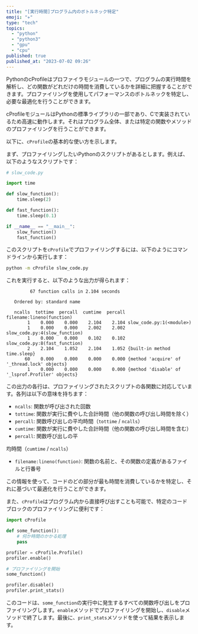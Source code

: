 ```yaml
---
title: "[実行時間]プログラム内のボトルネック特定"
emoji: "✈️"
type: "tech"
topics:
  - "python"
  - "python3"
  - "gpu"
  - "cpu"
published: true
published_at: "2023-07-02 09:26"
---
```


PythonのcProfileはプロファイラモジュールの一つで、プログラムの実行時間を解析し、どの関数がどれだけの時間を消費しているかを詳細に把握することができます。プロファイリングを使用してパフォーマンスのボトルネックを特定し、必要な最適化を行うことができます。

cProfileモジュールはPythonの標準ライブラリの一部であり、Cで実装されているため高速に動作します。それはプログラム全体、または特定の関数やメソッドのプロファイリングを行うことができます。

以下に、`cProfile`の基本的な使い方を示します。

まず、プロファイリングしたいPythonのスクリプトがあるとします。例えば、以下のようなスクリプトです：

```python
# slow_code.py

import time

def slow_function():
    time.sleep(2)

def fast_function():
    time.sleep(0.1)

if __name__ == "__main__":
    slow_function()
    fast_function()
```

このスクリプトを`cProfile`でプロファイリングするには、以下のようにコマンドラインから実行します：

```bash
python -m cProfile slow_code.py
```

これを実行すると、以下のような出力が得られます：

```
         67 function calls in 2.104 seconds

   Ordered by: standard name

   ncalls  tottime  percall  cumtime  percall filename:lineno(function)
        1    0.000    0.000    2.104    2.104 slow_code.py:1(<module>)
        1    0.000    0.000    2.002    2.002 slow_code.py:4(slow_function)
        1    0.000    0.000    0.102    0.102 slow_code.py:8(fast_function)
        2    2.104    1.052    2.104    1.052 {built-in method time.sleep}
       60    0.000    0.000    0.000    0.000 {method 'acquire' of '_thread.lock' objects}
        1    0.000    0.000    0.000    0.000 {method 'disable' of '_lsprof.Profiler' objects}
```

この出力の各行は、プロファイリングされたスクリプトの各関数に対応しています。各列は以下の意味を持ちます：

- `ncalls`: 関数が呼び出された回数
- `tottime`: 関数が実行に費やした合計時間（他の関数の呼び出し時間を除く）
- `percall`: 関数呼び出しの平均時間（`tottime` / `ncalls`）
- `cumtime`: 関数が実行に費やした合計時間（他の関数の呼び出し時間を含む）
- `percall`: 関数呼び出しの平

均時間（`cumtime` / `ncalls`）
- `filename:lineno(function)`: 関数の名前と、その関数の定義があるファイルと行番号

この情報を使って、コードのどの部分が最も時間を消費しているかを特定し、それに基づいて最適化を行うことができます。

また、`cProfile`はプログラム内から直接呼び出すことも可能で、特定のコードブロックのプロファイリングに便利です：

```python
import cProfile

def some_function():
    # 何か時間のかかる処理
    pass

profiler = cProfile.Profile()
profiler.enable()

# プロファイリングを開始
some_function()

profiler.disable()
profiler.print_stats()
```

このコードは、`some_function`の実行中に発生するすべての関数呼び出しをプロファイリングします。`enable`メソッドでプロファイリングを開始し、`disable`メソッドで終了します。最後に、`print_stats`メソッドを使って結果を表示します。